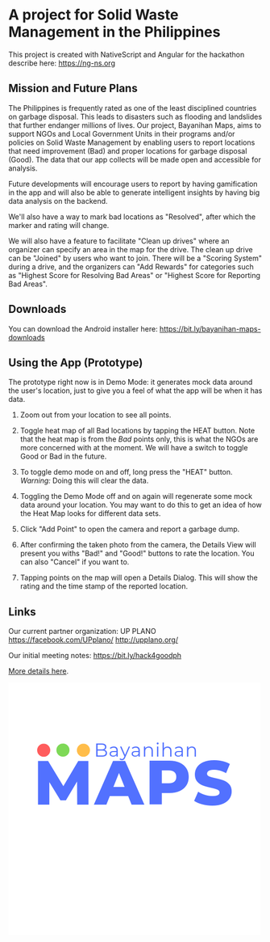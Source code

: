 # A project for Solid Waste Management in the Philippines

This project is created with NativeScript and Angular for the hackathon describe here: https://ng-ns.org

## Mission and Future Plans

The Philippines is frequently rated as one of the least disciplined countries on garbage disposal. This leads to disasters such as flooding and landslides that further endanger millions of lives. Our project, Bayanihan Maps, aims to support NGOs and Local Government Units in their programs and/or policies on Solid Waste Management by enabling users to report locations that need improvement (Bad) and proper locations for garbage disposal (Good). The data that our app collects will be made open and accessible for analysis.

Future developments will encourage users to report by having gamification in the app and will also be able to generate intelligent insights by having big data analysis on the backend.

We'll also have a way to mark bad locations as "Resolved", after which the marker and rating will change.

We will also have a feature to facilitate "Clean up drives" where an organizer can specify an area in the map for the drive. The clean up drive can be "Joined" by users who want to join. There will be a "Scoring System" during a drive, and the organizers can "Add Rewards" for categories such as "Highest Score for Resolving Bad Areas" or "Highest Score for Reporting Bad Areas".

## Downloads

You can download the Android installer here: https://bit.ly/bayanihan-maps-downloads

## Using the App (Prototype)

The prototype right now is in Demo Mode: it generates mock data around the user's location, just to give you a feel of what the app will be when it has data.

1. Zoom out from your location to see all points.

2. Toggle heat map of all Bad locations by tapping the HEAT button. Note that the heat map is from the *Bad* points only, this is what the NGOs are more concerned with at the moment. We will have a switch to toggle Good or Bad in the future.

3. To toggle demo mode on and off, long press the "HEAT" button. *Warning:* Doing this will clear the data.

4. Toggling the Demo Mode off and on again will regenerate some mock data around your location. You may want to do this to get an idea of how the Heat Map looks for different data sets.

5. Click "Add Point" to open the camera and report a garbage dump.

6. After confirming the taken photo from the camera, the Details View will present you withs "Bad!" and "Good!" buttons to rate the location. You can also "Cancel" if you want to.

7. Tapping points on the map will open a Details Dialog. This will show the rating and the time stamp of the reported location.

## Links 
Our current partner organization: UP PLANO 
https://facebook.com/UPplano/
http://upplano.org/

Our initial meeting notes: https://bit.ly/hack4goodph

[More details here](https://ayoayco.com/notes/bayanihan-basurahan).

![](src/assets/1.png)

